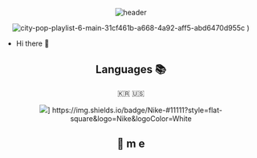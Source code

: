 <div align=center>

![header](https://capsule-render.vercel.app/api?type=soft&color=auto&height=150&section=header&text=xogjs&fontSize=70&animation=twinkling)
  
![city-pop-playlist-6-main-31cf461b-a668-4a92-aff5-abd6470d955c](https://user-images.githubusercontent.com/78254621/187934581-e88b722d-f906-4786-9ba6-88855fdbba99.gif)
)

  
<div align=left>

* Hi there 👋

 


<div align=center>
 

## Languages 📚

<p align="center"> 🇰🇷 🇺🇸 </p>

 <p>
 <img src="https://img.shields.io/badge/Nike-#007396?style=flat-square&logo=Nike&logoColor=white"/>]
   https://img.shields.io/badge/Nike-#11111?style=flat-square&logo=Nike&logoColor=White
</p>



## 💫 m e
 
